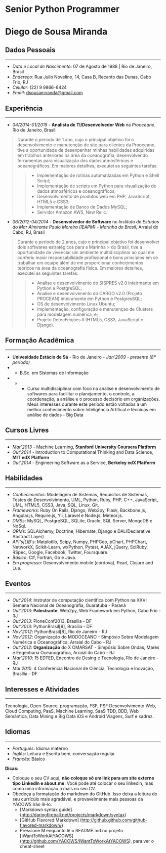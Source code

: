 # Senior Python Programmer

# Diego de Sousa Miranda

## Dados Pessoais
* * *
* *Data e Local de Nascimento*: 07 de Agosto de 1988 | Rio de Janeiro, Brasil
* *Endereço*: Rua Julio Novelino, 14, Casa B, Recanto das Dunas, Cabo Frio, RJ
* *Celular*: (22) 9 9866-6424
* *Email*: <dsousamiranda@gmail.com>

## Experiência
* * *
* *04/2014-01/2015* - **Analista de TI/Desenvolvedor Web** na *Prooceano*, Rio de Janeiro, Brasil
> Durante o periodo de 1 ano, cujo o principal objetivo foi o desenvolvimento e manutenção de site para clientes
> da Prooceano, tive a oportunidade de desenpenhar minhas habilidades adquiridas em trablhos anteriores na área
> da oceanografia, desenvolvendo ferramentas para visualização dos dados atmosféricos e oceanográficos.
> Em maiores detalhes, executei as seguintes tarefas:
> > + Implementação de rotinas automatizadas em Python e Shell Script;
> > + Implementação de scripts em Python para visualização de dados atmosféricos e oceanográficos;
> > + Desenvolvimento de produtos web em PHP, JavaScript, HTML5 e CSS3;
> > + Implementação de Banco de Dados MySQL;
> > + Servidor Amazon AWS, New Relic.

* *06/2012-04/2014* - **Desenvolvedor de Software** no *Instituto de Estudos do Mar Almirante Paulo Moreira (IEAPM) - Marinha do Brasil*, Arraial do Cabo, RJ, Brasil
> Durante o periodo de 2 anos, cujo o principal objetivo foi desenvolver dois softwares estratégicos para a Marinha > do Brasil, tive a oportunidade de vivenciar um ambiente multidisciplinar ao qual me conferiu maior responsabilidade profissional e bons princípios em se trabalhar em equipe além de me proporcionar conhecimentos teóricos na área da oceanografia física. Em maiores detalhes, executei as seguintes tarefas:
> > + Analise e desenvolvimento do SISPRES v2.0 inteirmante em Python e PostgreSQL;
> > + Analise e desenvolvimento do CARGO v2.0 (Projeto PROCEAN) inteiramente em Python e PostgresSQL;
> > + OS de desenvolvimento Linux Ubuntu;
> > + Implementação, configuração e manutençao de Clusters para modelagem numérica, e;
> > + Projeto DetecFeições II (HTML5, CSS3, JavaScript e Django).

## Formação Acadêmica
* * *
* **Univesidade Estácio de Sá** - Rio de Janeiro - *Jan'2009 - presente (8º periodo)*
* * B.Sc. em Sistemas de Informação
* * * Curso multidisciplinar com foco na analise e desenvolvimento de softwares para facilitar o planejamento, o controle, a coordenação, a análise e o processo decisório em organizações. Meus interesses durante este período estão voltados a um melhor conhecimento sobre Inteligência Artifical e técnicas em análise de dados - Big Data

## Cursos Livres
* * *
+ *Mar'2013* - Machine Learning, **Stanford University Coursera Platform**
+ *Out'2014* - Introduction to Computational Thinking and Data Science, **MIT edX Platform**
+ *Out'2014* - Engineering Software as a Service, **Berkeley edX Platform**

## Habilidades
* * *
* *Conhecimentos*: Modelagem de Sistemas, Requisitos de Sistemas, Testes de Desenvolvimento, UML, Python, Ruby, PHP, C++, JavaScript, UML, HTML5, CSS3, Java, SQL, Linux, Git.
* *Frameworks*: Ruby On Rails, Django, Web2py, Flask, Backbone.js, Angular.js, Require.js, Yii, Laravel e Node.js, Meteor.js. 
* *DMSs*: MySQL, PostgreSQL, SQLite, Oracle, SQL Server, MongoDB e NoSql.
* *ORMs*: SQLAlchemy, Doctrine, Hibernate, Django e DAL(Declarative Abstract Layer)
* *API's|LIB's*: Matplotlib, Scipy, Numpy, PHPGeo, pChart, PHPChart, NetworkX, Scikit-Learn, wxPython, Pytest, AJAX, jQuery, SciRuby, RSpec, Google, Facebook, Twitter, Foursquare.
* *Básico*: C#, Fortran, Go e Java.
* *Em progresso*: Desenvolvimento mobile (cordova), Pearl, Clojure and Lua.

## Eventos
* * * 
* *Out'2014*: Instrutor de computação científica com Python na XXVI Semana Nacional de
Oceanografia, Guaratuba - Paraná
* *Out'2013*: **Palestrante**: Web2py, Web Framework em Python, Cabo Frio -RJ
* *Out'2013*: PloneConf2013, Brasília - DF
* *Out'2013*: PythonBrasil[9], Brasília - DF
* *Nov'2012*: PythonBrasil[8], Rio de Janeiro - RJ
* *Nov'2012*: Organização do MODOCEANO - Simpósio Sobre Modelagem Numérica e Oceanográfica, Arraial do Cabo - RJ
* *Out'2012*: **Organização** do X OMARSAT - Simpósio Sobre Ondas, Marés e Engenharia Oceanográfica, Arraial do Cabo - RJ
* *Mar'2010*: 15 EDTED, Encontro de Desing e Tecnologia, Rio de Janeiro - RJ
* *Mai'2010*: 4 Conferência Nacional de Ciência, Tecnologia e Inovação, Brasília - DF.

## Interesses e Atividades
* * *
Tecnologia, Open-Source, programação, FSF, PSF
Desenvolvimento Web, Cloud Computing, PaaS, Machine Learning, SaaS
TDD, BDD, Web Semântica, Data Mining e Big Data
iOS e Android
Viagens, Surf e xadrez.

## Idiomas
* * *
+ *Português*: Idioma materno
+ *Inglês*: Leitura e Escrita bem, conversação regular.
+ *Francês*: Básico

__Dicas:__

* Coloque o seu CV aqui, __não coloque só um link para um site externo tipo LinkedIn e about.me__. Você pode até colocar o seu linkedin, mas como uma informação a mais no seu CV.
* Obedeça a formatação do markdown do GitHub. Isso deixa a leitura do seu currículo mais agradável, e provavelmente mais pessoas da YACOWS irão lê-lo.
	* [Markdown syntax guide] (http://daringfireball.net/projects/markdown/syntax)
	* [GitHub Flavored Markdown] (http://github.github.com/github-flavored-markdown/)
	* Pressione M enquanto lê o README.md no projeto [IWantToWorkAtYACOWS] (http://github.com/YACOWS/IWantToWorkAtYACOWS), para ver o cheat-sheet
